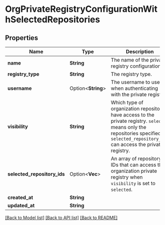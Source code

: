 # OrgPrivateRegistryConfigurationWithSelectedRepositories

## Properties

Name | Type | Description | Notes
------------ | ------------- | ------------- | -------------
**name** | **String** | The name of the private registry configuration. | 
**registry_type** | **String** | The registry type. | 
**username** | Option<**String**> | The username to use when authenticating with the private registry. | [optional]
**visibility** | **String** | Which type of organization repositories have access to the private registry. `selected` means only the repositories specified by `selected_repository_ids` can access the private registry. | 
**selected_repository_ids** | Option<**Vec<i32>**> | An array of repository IDs that can access the organization private registry when `visibility` is set to `selected`. | [optional]
**created_at** | **String** |  | 
**updated_at** | **String** |  | 

[[Back to Model list]](../README.md#documentation-for-models) [[Back to API list]](../README.md#documentation-for-api-endpoints) [[Back to README]](../README.md)


